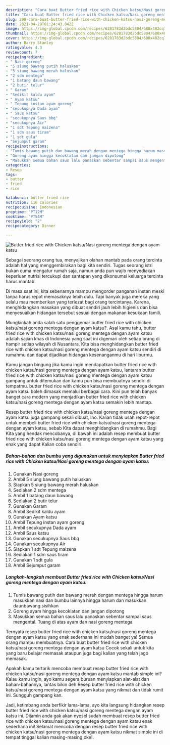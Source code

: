 ```yaml
---
description: "Cara buat Butter fried rice with Chicken katsu/Nasi goreng mentega dengan ayam katsu yang enak dan Mudah Dibuat"
title: "Cara buat Butter fried rice with Chicken katsu/Nasi goreng mentega dengan ayam katsu yang enak dan Mudah Dibuat"
slug: 298-cara-buat-butter-fried-rice-with-chicken-katsu-nasi-goreng-mentega-dengan-ayam-katsu-yang-enak-dan-mudah-dibuat
date: 2021-04-29T01:24:43.042Z
image: https://img-global.cpcdn.com/recipes/6281783d2bdc5804/680x482cq70/butter-fried-rice-with-chicken-katsunasi-goreng-mentega-dengan-ayam-katsu-foto-resep-utama.jpg
thumbnail: https://img-global.cpcdn.com/recipes/6281783d2bdc5804/680x482cq70/butter-fried-rice-with-chicken-katsunasi-goreng-mentega-dengan-ayam-katsu-foto-resep-utama.jpg
cover: https://img-global.cpcdn.com/recipes/6281783d2bdc5804/680x482cq70/butter-fried-rice-with-chicken-katsunasi-goreng-mentega-dengan-ayam-katsu-foto-resep-utama.jpg
author: Barry Stanley
ratingvalue: 4.3
reviewcount: 7
recipeingredient:
- " Nasi goreng"
- "5 siung bawang putih haluskan"
- "5 siung bawang merah haluskan"
- "2 sdm mentega"
- "1 batang daun bawang"
- "2 butir telur"
- " Garam"
- "Sedikit kaldu ayam"
- " Ayam katsu"
- " Tepung instan ayam goreng"
- "secukupnya Dada ayam"
- " Saus katsu"
- "secukupnya Saus bbq"
- "secukupnya Air"
- "1 sdt Tepung maizena"
- "1 sdm saus tiram"
- "1 sdt gula"
- "Sejumput garam"
recipeinstructions:
- "Tumis bawang putih dan bawang merah dengan mentega hingga harum masukkan nasi dan bumbu lainnya hingga harum dan masukkan daunbawang.sisihkan"
- "Goreng ayam hingga kecoklatan dan jangan dipotong"
- "Masukkan semua bahan saus lalu panaskan sebentar sampai saus mengental. Tuang di atas ayam dan nasi goreng mentega"
categories:
- Resep
tags:
- butter
- fried
- rice

katakunci: butter fried rice 
nutrition: 116 calories
recipecuisine: Indonesian
preptime: "PT12M"
cooktime: "PT54M"
recipeyield: "2"
recipecategory: Dinner

---
```



![Butter fried rice with Chicken katsu/Nasi goreng mentega dengan ayam katsu](https://img-global.cpcdn.com/recipes/6281783d2bdc5804/680x482cq70/butter-fried-rice-with-chicken-katsunasi-goreng-mentega-dengan-ayam-katsu-foto-resep-utama.jpg)

Sebagai seorang orang tua, menyajikan olahan mantab pada orang tercinta adalah hal yang menggembirakan bagi kita sendiri. Tugas seorang istri bukan cuma mengatur rumah saja, namun anda pun wajib menyediakan keperluan nutrisi tercukupi dan santapan yang dikonsumsi keluarga tercinta harus mantab.

Di masa  saat ini, kita sebenarnya mampu mengorder panganan instan meski tanpa harus repot memasaknya lebih dulu. Tapi banyak juga mereka yang selalu mau memberikan yang terlezat bagi orang tercintanya. Karena, menghidangkan masakan yang dibuat sendiri jauh lebih higienis dan bisa menyesuaikan hidangan tersebut sesuai dengan makanan kesukaan famili. 



Mungkinkah anda salah satu penggemar butter fried rice with chicken katsu/nasi goreng mentega dengan ayam katsu?. Asal kamu tahu, butter fried rice with chicken katsu/nasi goreng mentega dengan ayam katsu adalah sajian khas di Indonesia yang saat ini digemari oleh setiap orang di hampir setiap wilayah di Nusantara. Kita bisa menghidangkan butter fried rice with chicken katsu/nasi goreng mentega dengan ayam katsu sendiri di rumahmu dan dapat dijadikan hidangan kesenanganmu di hari liburmu.

Kamu jangan bingung jika kamu ingin mendapatkan butter fried rice with chicken katsu/nasi goreng mentega dengan ayam katsu, lantaran butter fried rice with chicken katsu/nasi goreng mentega dengan ayam katsu gampang untuk ditemukan dan kamu pun bisa membuatnya sendiri di tempatmu. butter fried rice with chicken katsu/nasi goreng mentega dengan ayam katsu boleh dimasak memalui berbagai cara. Kini pun telah banyak banget cara modern yang menjadikan butter fried rice with chicken katsu/nasi goreng mentega dengan ayam katsu semakin lebih mantap.

Resep butter fried rice with chicken katsu/nasi goreng mentega dengan ayam katsu juga gampang sekali dibuat, lho. Kalian tidak usah repot-repot untuk membeli butter fried rice with chicken katsu/nasi goreng mentega dengan ayam katsu, sebab Kita dapat menghidangkan di rumahmu. Bagi Kita yang hendak mencobanya, di bawah ini adalah resep membuat butter fried rice with chicken katsu/nasi goreng mentega dengan ayam katsu yang enak yang dapat Kalian coba sendiri.

<!--inarticleads1-->

##### Bahan-bahan dan bumbu yang digunakan untuk menyiapkan Butter fried rice with Chicken katsu/Nasi goreng mentega dengan ayam katsu:

1. Gunakan  Nasi goreng
1. Ambil 5 siung bawang putih haluskan
1. Siapkan 5 siung bawang merah haluskan
1. Sediakan 2 sdm mentega
1. Ambil 1 batang daun bawang
1. Sediakan 2 butir telur
1. Gunakan  Garam
1. Ambil Sedikit kaldu ayam
1. Gunakan  Ayam katsu
1. Ambil  Tepung instan ayam goreng
1. Ambil secukupnya Dada ayam
1. Ambil  Saus katsu
1. Gunakan secukupnya Saus bbq
1. Gunakan secukupnya Air
1. Siapkan 1 sdt Tepung maizena
1. Sediakan 1 sdm saus tiram
1. Gunakan 1 sdt gula
1. Ambil Sejumput garam




<!--inarticleads2-->

##### Langkah-langkah membuat Butter fried rice with Chicken katsu/Nasi goreng mentega dengan ayam katsu:

1. Tumis bawang putih dan bawang merah dengan mentega hingga harum masukkan nasi dan bumbu lainnya hingga harum dan masukkan daunbawang.sisihkan
1. Goreng ayam hingga kecoklatan dan jangan dipotong
1. Masukkan semua bahan saus lalu panaskan sebentar sampai saus mengental. Tuang di atas ayam dan nasi goreng mentega




Ternyata resep butter fried rice with chicken katsu/nasi goreng mentega dengan ayam katsu yang enak sederhana ini mudah banget ya! Semua orang mampu membuatnya. Cara buat butter fried rice with chicken katsu/nasi goreng mentega dengan ayam katsu Cocok sekali untuk kita yang baru belajar memasak ataupun juga bagi kalian yang telah jago memasak.

Apakah kamu tertarik mencoba membuat resep butter fried rice with chicken katsu/nasi goreng mentega dengan ayam katsu mantab simple ini? Kalau kamu ingin, ayo kamu segera buruan menyiapkan alat-alat dan bahan-bahannya, lantas bikin deh Resep butter fried rice with chicken katsu/nasi goreng mentega dengan ayam katsu yang nikmat dan tidak rumit ini. Sungguh gampang kan. 

Jadi, ketimbang anda berfikir lama-lama, ayo kita langsung hidangkan resep butter fried rice with chicken katsu/nasi goreng mentega dengan ayam katsu ini. Dijamin anda gak akan nyesel sudah membuat resep butter fried rice with chicken katsu/nasi goreng mentega dengan ayam katsu enak sederhana ini! Selamat mencoba dengan resep butter fried rice with chicken katsu/nasi goreng mentega dengan ayam katsu nikmat simple ini di tempat tinggal kalian masing-masing,oke!.

